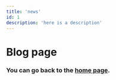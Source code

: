 ```yaml
---
title: 'news'
id: 1
description: 'here is a description'
---
```


# Blog page

### You can go back to the [home page](/).
